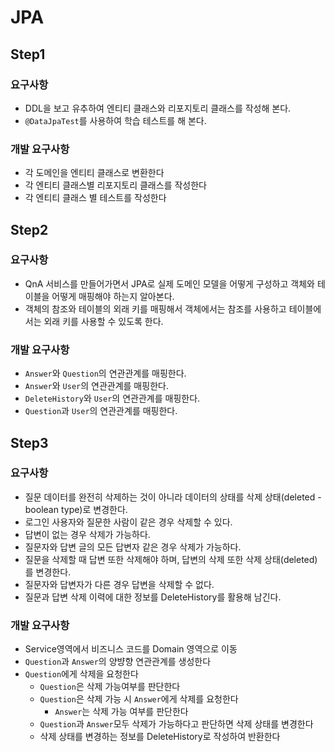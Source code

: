 # JPA

## Step1

### 요구사항

- DDL을 보고 유추하여 엔티티 클래스와 리포지토리 클래스를 작성해 본다.
- `@DataJpaTest`를 사용하여 학습 테스트를 해 본다.

### 개발 요구사항

- 각 도메인을 엔티티 클래스로 변환한다
- 각 엔티티 클래스별 리포지토리 클래스를 작성한다
- 각 엔티티 클래스 별 테스트를 작성한다

## Step2

### 요구사항

- QnA 서비스를 만들어가면서 JPA로 실제 도메인 모델을 어떻게 구성하고 객체와 테이블을 어떻게 매핑해야 하는지 알아본다.
- 객체의 참조와 테이블의 외래 키를 매핑해서 객체에서는 참조를 사용하고 테이블에서는 외래 키를 사용할 수 있도록 한다.

### 개발 요구사항

- `Answer`와 `Question`의 연관관계를 매핑한다.
- `Answer`와 `User`의 연관관계를 매핑한다.
- `DeleteHistory`와 `User`의 연관관계를 매핑한다.
- `Question`과 `User`의 연관관계를 매핑한다.

## Step3

### 요구사항

- 질문 데이터를 완전히 삭제하는 것이 아니라 데이터의 상태를 삭제 상태(deleted - boolean type)로 변경한다.
- 로그인 사용자와 질문한 사람이 같은 경우 삭제할 수 있다.
- 답변이 없는 경우 삭제가 가능하다.
- 질문자와 답변 글의 모든 답변자 같은 경우 삭제가 가능하다.
- 질문을 삭제할 때 답변 또한 삭제해야 하며, 답변의 삭제 또한 삭제 상태(deleted)를 변경한다.
- 질문자와 답변자가 다른 경우 답변을 삭제할 수 없다.
- 질문과 답변 삭제 이력에 대한 정보를 DeleteHistory를 활용해 남긴다.

### 개발 요구사항

- Service영역에서 비즈니스 코드를 Domain 영역으로 이동
- `Question`과 `Answer`의 양뱡향 연관관계를 생성한다
- `Question`에게 삭제을 요청한다
    - `Question`은 삭제 가능여부를 판단한다
    - `Question`은 삭제 가능 시 `Answer`에게 삭제를 요청한다
        - `Answer`는 삭제 가능 여부를 판단한다
    - `Question`과 `Answer`모두 삭제가 가능하다고 판단하면 삭제 상태를 변경한다
    - 삭제 상태를 변경하는 정보를 DeleteHistory로 작성하여 반환한다

